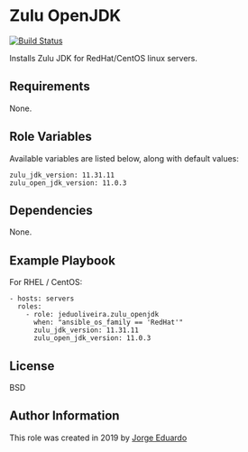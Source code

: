 Zulu OpenJDK
=========
[![Build Status](https://travis-ci.org/jeduoliveira/ansible-role-zulu-openjdk.svg?branch=master)](https://travis-ci.org/jeduoliveira/ansible-role-zulu-openjdk)


Installs Zulu JDK for RedHat/CentOS linux servers.

Requirements
------------

None.

Role Variables
--------------
Available variables are listed below, along with default values:

    zulu_jdk_version: 11.31.11
    zulu_open_jdk_version: 11.0.3

Dependencies
------------

None.

Example Playbook
----------------

For RHEL / CentOS:

    - hosts: servers
      roles:
        - role: jeduoliveira.zulu_openjdk
          when: "ansible_os_family == 'RedHat'"
          zulu_jdk_version: 11.31.11
          zulu_open_jdk_version: 11.0.3


License
-------

BSD

Author Information
------------------

This role was created in 2019 by [Jorge Eduardo](https://www.linkedin.com/in/jorgeeduardo/)
